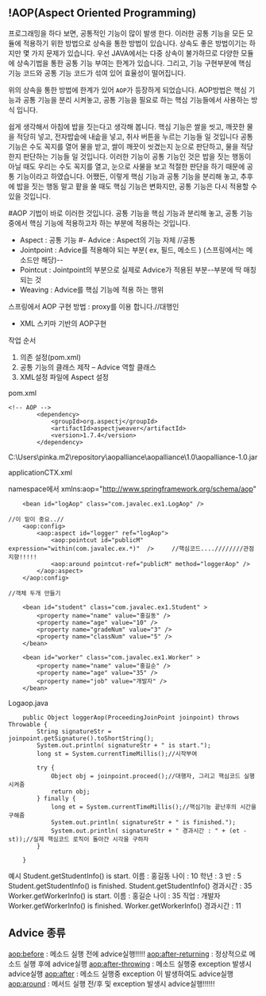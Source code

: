  
!AOP(Aspect Oriented Programming)
-------

 프로그래밍을 하다 보면, 공통적인 기능이 많이 발생 한다. 
이러한 공통 기능을 모든 모듈에 적용하기 위한 방법으로 상속을 통한 방법이 있습니다.
상속도 좋은 방법이기는 하지만 몇 가지 문제가 있습니다.
우선 JAVA에서는 다중 상속이 불가하므로 다양한 모듈에 상속기법을 통한 공통 기능 부여는 한계가 있습니다.
그리고, 기능 구현부분에 핵심 기능 코드와 공통 기능 코드가 섞여 있어 효율성이 떨어집니다.

위의 상속을 통한 방법에 한계가 있어 `AOP`가 등장하게 되었습니다.
AOP방법은 핵심 기능과 공통 기능을 분리 시켜놓고, 공통 기능을 필요로 하는 핵심 기능들에서 사용하는 방식 입니다.

쉽게 생각해서 아침에 밥을 짓는다고 생각해 봅니다.
핵심 기능은 쌀을 씻고, 깨끗한 물을 적당히 넣고, 전자밥솥에 내솥을 넣고, 취사 버튼을 누르는 기능들 일 것입니다
공통 기능은 수도 꼭지를 열어 물을 받고, 쌀이 깨끗이 씻겼는지 눈으로 판단하고, 물을 적당한지 판단하는 기능들 일 것입니다. 
이러한 기능이 공통 기능인 것은 밥을 짓는 행동이 아닐 때도 우리는 수도 꼭지를 열고, 눈으로 사물을 보고 적절한 판단을 하기 때문에 공통 기능이라고 하였습니다.
어쨌든, 이렇게 핵심 기능과 공통 기능을 분리해 놓고, 추후에 밥을 짓는 행동 말고 팥을 쑬 때도 핵심 기능은 변화지만, 공통 기능은 다시 적용할 수 있을 것입니다.

#AOP 기법이 바로 이러한 것입니다. 공통 기능을 핵심 기능과 분리해 놓고, 공통 기능 중에서 핵심 기능에 적용하고자 하는 부분에 적용하는 것입니다.


 - Aspect : 공통 기능
 #- Advice : Aspect의 기능 자체 //공통
 - Jointpoint : Advice를 적용해야 되는 부분( ex, 필드, 메소드 ) (스프링에서는 메소드만 해당)--
 - Pointcut : Jointpoint의 부분으로 실제로 Advice가 적용된 부분--부분에 딱 매칭되는 것
 - Weaving : Advice를 핵심 기능에 적용 하는 행위


스프링에서 AOP 구현 방법 : proxy를 이용 합니다.//대행인

 - XML 스키마 기반의  AOP구현

작업 순서
 1) 의존 설정(pom.xml)
 2) 공통 기능의 클래스 제작 – Advice 역할 클래스
 3) XML설정 파일에 Aspect 설정

pom.xml

```
<!-- AOP -->
		<dependency>
			<groupId>org.aspectj</groupId>
			<artifactId>aspectjweaver</artifactId>
			<version>1.7.4</version>
		</dependency>
```

C:\Users\pinka\.m2\repository\aopalliance\aopalliance\1.0\aopalliance-1.0.jar

applicationCTX.xml

namespace에서	xmlns:aop="http://www.springframework.org/schema/aop"

```
	<bean id="logAop" class="com.javalec.ex1.LogAop" />
	
//이 밑이 중요..//
	<aop:config>
		<aop:aspect id="logger" ref="logAop">
			<aop:pointcut id="publicM" expression="within(com.javalec.ex.*)"  />     //핵심코드....////////관점지향!!!!!
			<aop:around pointcut-ref="publicM" method="loggerAop" />
		</aop:aspect>
	</aop:config>

//객체 두개 만들기
	
	<bean id="student" class="com.javalec.ex1.Student" >
		<property name="name" value="홍길동" />
		<property name="age" value="10" />
		<property name="gradeNum" value="3" />
		<property name="classNum" value="5" />
	</bean>
	
	<bean id="worker" class="com.javalec.ex1.Worker" >
		<property name="name" value="홍길순" />
		<property name="age" value="35" />
		<property name="job" value="개발자" />
	</bean>

```


Logaop.java

```
	public Object loggerAop(ProceedingJoinPoint joinpoint) throws Throwable {
		String signatureStr = joinpoint.getSignature().toShortString();
		System.out.println( signatureStr + " is start.");
		long st = System.currentTimeMillis();//시작부여
		
		try {
			Object obj = joinpoint.proceed();//대행자, 그리고 핵심코드 실행시켜줌
			return obj;
		} finally {
			long et = System.currentTimeMillis();//핵심기능 끝난후의 시간을 구해줌
			System.out.println( signatureStr + " is finished.");
			System.out.println( signatureStr + " 경과시간 : " + (et - st));//실제 핵심코드 로직이 돌아간 시각을 구하자
		}
		
	}
```
예시
Student.getStudentInfo() is start.
이름 : 홍길동
나이 : 10
학년 : 3
반 : 5
Student.getStudentInfo() is finished.
Student.getStudentInfo() 경과시간 : 35
Worker.getWorkerInfo() is start.
이름 : 홍길순
나이 : 35
직업 : 개발자
Worker.getWorkerInfo() is finished.
Worker.getWorkerInfo() 경과시간 : 11


Advice 종류
--------

<aop:before> : 메소드 실행 전에 advice실행!!!!!
<aop:after-returning> : 정상적으로 메소드 실행 후에 advice실행
<aop:after-throwing> : 메소드 실행중 exception 발생시 advice실행
<aop:after> : 메소드 실행중 exception 이 발생하여도 advice실행
<aop:around> : 메서드 실행 전/후 및 exception 발생시 advice실행!!!!!!



